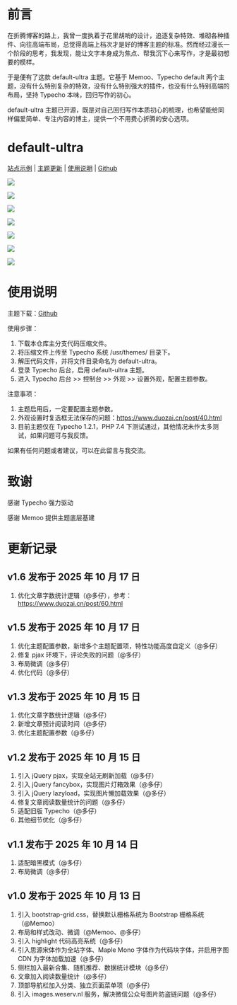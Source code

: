 # 前言

在折腾博客的路上，我曾一度执着于花里胡哨的设计，追逐复杂特效、堆砌各种插件、向往高端布局，总觉得高端上档次才是好的博客主题的标准。然而经过漫长一个阶段的思考，我发现，能让文字本身成为焦点、帮我沉下心来写作，才是最初想要的模样。

于是便有了这款 default-ultra 主题。它基于 Memoo、Typecho default 两个主题，没有什么特别复杂的特效，没有什么特别强大的插件，也没有什么特别高端的布局，坚持 Typecho 本味，回归写作的初心。

default-ultra 主题已开源，既是对自己回归写作本质初心的梳理，也希望能给同样偏爱简单、专注内容的博主，提供一个不用费心折腾的安心选项。

# default-ultra

[站点示例](https://www.duozai.cn/) | [主题更新](https://www.duozai.cn/page/38.html) | [使用说明](https://www.duozai.cn/page/38.html) | [Github](https://github.com/visduo/typecho-default-ultra-theme)

![](https://mmbiz.qpic.cn/sz_mmbiz_png/t4xrVE5OaWBa2baf6703U78Cm07cInib5E4v7ibJlbVaYOtZh6wOpfibqF88qMibibC9ZicCv03aHL1oUz7jVHq7j5icg/640?wx_fmt=png&from=appmsg&watermark=1&tp=webp&wxfrom=5&wx_lazy=1#imgIndex=0)

![](https://mmbiz.qpic.cn/sz_mmbiz_png/t4xrVE5OaWBa2baf6703U78Cm07cInib58Mz10KzMVMyiacpKT87nBf1F43SiaqQomGicjVesJficR9KhNhGYhVIbNg/640?wx_fmt=png&from=appmsg&watermark=1&tp=webp&wxfrom=5&wx_lazy=1#imgIndex=1)

![](https://mmbiz.qpic.cn/sz_mmbiz_png/t4xrVE5OaWBa2baf6703U78Cm07cInib58Mz10KzMVMyiacpKT87nBf1F43SiaqQomGicjVesJficR9KhNhGYhVIbNg/640?wx_fmt=png&from=appmsg&watermark=1&tp=webp&wxfrom=5&wx_lazy=1#imgIndex=1)

![](https://mmbiz.qpic.cn/sz_mmbiz_png/t4xrVE5OaWBa2baf6703U78Cm07cInib5C6GTlV2mrp9hyprBrf2fIalTuSnen6fAdtLdIw5vbx7NW9WrJ2CYhg/640?wx_fmt=png&from=appmsg&watermark=1&tp=webp&wxfrom=5&wx_lazy=1#imgIndex=2)

![](https://mmbiz.qpic.cn/sz_mmbiz_png/t4xrVE5OaWBa2baf6703U78Cm07cInib5QyzV0WAYiaJo12lMAkd42ic43dkXUWTXGWv0f25SUX2mngcSE89hw25Q/640?wx_fmt=png&from=appmsg&watermark=1&tp=wxpic&wxfrom=5&wx_lazy=1#imgIndex=0)

![](https://mmbiz.qpic.cn/sz_mmbiz_png/t4xrVE5OaWBa2baf6703U78Cm07cInib5LUxv2r3xnCOuQRT0NpVgpwooIy1nQunqlaoZoklwyjPibF4VehougCg/640?wx_fmt=png&from=appmsg&watermark=1&tp=wxpic&wxfrom=5&wx_lazy=1#imgIndex=1)

![](https://mmbiz.qpic.cn/sz_mmbiz_png/t4xrVE5OaWBa2baf6703U78Cm07cInib5Eb6vibOgxibiaJ2kFFibWaCQfHbCXT36q2hSXadhHnYcc3zxG831aGOhrA/640?wx_fmt=png&from=appmsg&watermark=1&tp=webp&wxfrom=5&wx_lazy=1#imgIndex=3)

# 使用说明

主题下载：[Github](https://github.com/visduo/typecho-default-ultra-theme/releases/)

使用步骤：

1. 下载本仓库主分支代码压缩文件。
2. 将压缩文件上传至 Typecho 系统 /usr/themes/ 目录下。
3. 解压代码文件，并将文件目录命名为 default-ultra。
4. 登录 Typecho 后台，启用 default-ultra 主题。
5. 进入 Typecho 后台 >> 控制台 >> 外观 >> 设置外观，配置主题参数。

注意事项：

1. 主题启用后，一定要配置主题参数。
2. 外观设置时复选框无法保存的问题：https://www.duozai.cn/post/40.html
3. 目前主题仅在 Typecho 1.2.1，PHP 7.4 下测试通过，其他情况未作太多测试，如果问题可与我反馈。

如果有任何问题或者建议，可以在此留言与我交流。

# 致谢

感谢 Typecho 强力驱动

感谢 Memoo 提供主题底层基建

# 更新记录

## v1.6 发布于 2025 年 10 月 17 日

1. 优化文章字数统计逻辑（@多仔），参考：https://www.duozai.cn/post/60.html

## v1.5 发布于 2025 年 10 月 17 日

1. 优化主题配置参数，新增多个主题配置项，特性功能高度自定义（@多仔）
2. 修复 pjax 环境下，评论失败的问题（@多仔）
3. 布局微调（@多仔）
4. 优化代码（@多仔）

## v1.3 发布于 2025 年 10 月 15 日

1. 优化文章字数统计逻辑（@多仔）
2. 新增文章预计阅读时间（@多仔）
3. 优化主题配置参数（@多仔）

## v1.2 发布于 2025 年 10 月 15 日

1. 引入 jQuery pjax，实现全站无刷新加载（@多仔）
2. 引入 jQuery fancybox，实现图片灯箱效果（@多仔）
3. 引入 jQuery lazyload，实现图片懒加载效果（@多仔）
4. 修复文章阅读数量统计的问题（@多仔）
5. 适配旧版 Typecho（@多仔）
6. 其他细节优化（@多仔）

## v1.1 发布于 2025 年 10 月 14 日

1. 适配暗黑模式（@多仔）
2. 布局微调（@多仔）

## v1.0 发布于 2025 年 10 月 13 日

1. 引入 bootstrap-grid.css，替换默认栅格系统为 Bootstrap 栅格系统（@Memoo）
2. 布局和样式改动、微调（@Memoo、@多仔）
3. 引入 highlight 代码高亮系统（@多仔）
4. 引入思源宋体作为全站字体、Maple Mono 字体作为代码块字体，并启用字图 CDN 为字体加载加速（@多仔）
5. 侧栏加入最新合集、随机推荐、数据统计模块（@多仔）
6. 文章加入阅读数量统计（@多仔）
7. 顶部导航栏加入分类、独立页面菜单项（@多仔）
8. 引入 images.weserv.nl 服务，解决微信公众号图片防盗链问题（@多仔）
